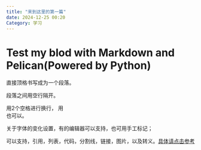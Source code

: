 ```yaml
---
title: "来到这里的第一篇"
date: 2024-12-25 00:20
Category: 学习
---
```


# Test my blod with Markdown and Pelican(Powered by Python)

直接顶格书写成为一个段落。

段落之间用空行隔开。

用2个空格进行换行，  用<br>也可以。

关于字体的变化设置，有的编辑器可以支持，也可用手工标记；

可以支持，引用，列表，代码，分割线，链接，图片，以及转义。[具体请点击参考](https://markdown.com.cn/basic-syntax/htmls.html)


